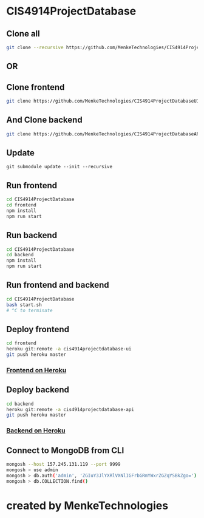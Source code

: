 # CIS4914ProjectDatabase

## Clone all

```bash
git clone --recursive https://github.com/MenkeTechnologies/CIS4914ProjectDatabase.git
```

## OR

## Clone frontend
```bash
git clone https://github.com/MenkeTechnologies/CIS4914ProjectDatabaseUI.git
```

## And Clone backend
```bash
git clone https://github.com/MenkeTechnologies/CIS4914ProjectDatabaseAPI.git
```

## Update

```
git submodule update --init --recursive
```

## Run frontend

```sh
cd CIS4914ProjectDatabase
cd frontend
npm install
npm run start
```

## Run backend

```sh
cd CIS4914ProjectDatabase
cd backend
npm install
npm run start
```

## Run frontend and backend

```sh
cd CIS4914ProjectDatabase
bash start.sh
# ^C to terminate
```

## Deploy frontend

```bash
cd frontend
heroku git:remote -a cis4914projectdatabase-ui
git push heroku master
```

### [Frontend on Heroku](https://cis4914projectdatabase-ui.herokuapp.com/)

## Deploy backend

```bash
cd backend
heroku git:remote -a cis4914projectdatabase-api
git push heroku master
```

### [Backend on Heroku](https://cis4914projectdatabase-api.herokuapp.com/)

## Connect to MongoDB from CLI

```bash
mongosh --host 157.245.131.119 --port 9999
mongosh > use admin
mongosh > db.auth('admin', 'ZGIuY3JlYXRlVXNlIGFrbGRmYWxrZGZqYSBkZgo=')
mongosh > db.COLLECTION.find()
```

# created by MenkeTechnologies
